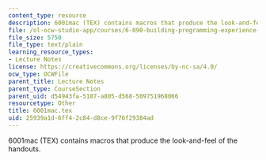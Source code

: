 ```yaml
---
content_type: resource
description: 6001mac (TEX) contains macros that produce the look-and-feel of the handouts.
file: /ol-ocw-studio-app/courses/6-090-building-programming-experience-a-lead-in-to-6-001-january-iap-2005/25939a1d6ff42c84d8ce9f76f29384ad_6001mac.tex
file_size: 5750
file_type: text/plain
learning_resource_types:
- Lecture Notes
license: https://creativecommons.org/licenses/by-nc-sa/4.0/
ocw_type: OCWFile
parent_title: Lecture Notes
parent_type: CourseSection
parent_uid: d54943fa-5187-a805-d568-509751968066
resourcetype: Other
title: 6001mac.tex
uid: 25939a1d-6ff4-2c84-d8ce-9f76f29384ad
---
```

6001mac (TEX) contains macros that produce the look-and-feel of the handouts.